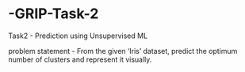 # -GRIP-Task-2
Task2 - Prediction using Unsupervised ML

problem statement - From the given ‘Iris’ dataset, predict the optimum number of clusters and represent it visually.
